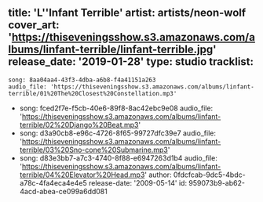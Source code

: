 title: 'L''Infant Terrible'
artist: artists/neon-wolf
cover_art: 'https://thiseveningsshow.s3.amazonaws.com/albums/linfant-terrible/linfant-terrible.jpg'
release_date: '2019-01-28'
type: studio
tracklist:
  -
    song: 8aa04aa4-43f3-4dba-a6b8-f4a41151a263
    audio_file: 'https://thiseveningsshow.s3.amazonaws.com/albums/linfant-terrible/01%20The%20Closest%20Constellation.mp3'
  -
    song: fced2f7e-f5cb-40e6-89f8-8ac42ebc9e08
    audio_file: 'https://thiseveningsshow.s3.amazonaws.com/albums/linfant-terrible/02%20Django%20Beat.mp3'
  -
    song: d3a90cb8-e96c-4726-8f65-99727dfc39e7
    audio_file: 'https://thiseveningsshow.s3.amazonaws.com/albums/linfant-terrible/03%20Sno-cone%20Submarine.mp3'
  -
    song: d83e3bb7-a7c3-4740-8f88-e6947263d1b4
    audio_file: 'https://thiseveningsshow.s3.amazonaws.com/albums/linfant-terrible/04%20Elevator%20Head.mp3'
author: 0fdcfcab-9dc5-4bdc-a78c-4fa4eca4e4e5
release-date: '2009-05-14'
id: 959073b9-ab62-4acd-abea-ce099a6dd081
